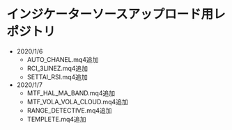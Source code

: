 # インジケーターソースアップロード用レポジトリ
* 2020/1/6  
	* AUTO_CHANEL.mq4追加
	* RCI_3LINEZ.mq4追加
	* SETTAI_RSI.mq4追加
* 2020/1/7  
	* MTF_HAL_MA_BAND.mq4追加
	* MTF_VOLA_VOLA_CLOUD.mq4追加
	* RANGE_DETECTIVE.mq4追加
	* TEMPLETE.mq4追加
